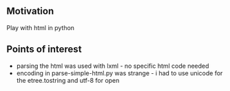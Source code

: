 <h2>Motivation</h2>
Play with html in python

<h2>Points of interest</h2>
<ul>
<li>parsing the html was used with lxml - no specific html code needed</li>
<li>encoding in parse-simple-html.py was strange - i had to use unicode for the etree.tostring and utf-8 for open</li>
</ul>

